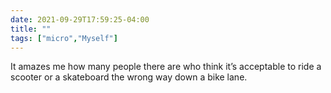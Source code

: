 ```yaml
---
date: 2021-09-29T17:59:25-04:00
title: ""
tags: ["micro","Myself"]
---
```

It amazes me how many people there are who think it’s acceptable to ride a scooter or a skateboard the wrong way down a bike lane.

